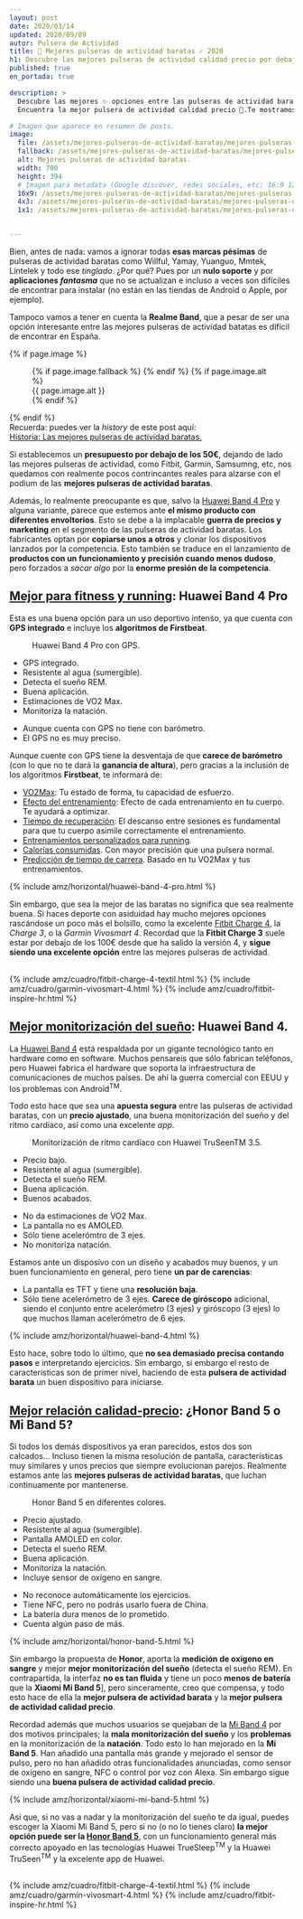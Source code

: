 ```yaml
---
layout: post
date: 2020/03/14
updated: 2020/09/09
autor: Pulsera de Actividad
title: 🥇 Mejores pulseras de actividad baratas ✓ 2020
h1: Descubre las mejores pulseras de actividad calidad precio por debajo de 50€
published: true
en_portada: true

description: >
  Descubre las mejores ✨ opciones entre las pulseras de actividad baratas 🤑. 
  Encuentra la mejor pulsera de actividad calidad precio 🚀.Te mostramos las opciones por debajo de los 50€.

# Imagen que aparece en resumen de posts.
image: 
  file: /assets/mejores-pulseras-de-actividad-baratas/mejores-pulseras-de-actividad-baratas.webp
  fallback: /assets/mejores-pulseras-de-actividad-baratas/mejores-pulseras-de-actividad-baratas.jpg
  alt: Mejores pulseras de actividad baratas.
  width: 700
  height: 394
  # Imagen para metadata (Google discover, redes sociales, etc; 16:9 1200x675 | 4:3 1200x900, 1100x825 | 1:1 1000x1000, 900x900)
  16x9: /assets/mejores-pulseras-de-actividad-baratas/mejores-pulseras-de-actividad-baratas-16x9.jpg
  4x3: /assets/mejores-pulseras-de-actividad-baratas/mejores-pulseras-de-actividad-baratas-4x3.jpg
  1x1: /assets/mejores-pulseras-de-actividad-baratas/mejores-pulseras-de-actividad-baratas-1x1.jpg


---
```

Bien, antes de nada: vamos a ignorar todas **esas marcas pésimas** de pulseras de actividad baratas 
como Willful, Yamay, Yuanguo, Mmtek, Lintelek y todo ese *tinglado*. ¿Por qué? Pues por un **nulo soporte** y
por <b>aplicaciones *fantasma*</b> que no se actualizan e incluso a veces 
son difíciles de encontrar para instalar (no están en las tiendas de Android o Apple, por ejemplo).

Tampoco vamos a tener en cuenta la **Realme Band**, que a pesar de ser una opción
interesante entre las mejores pulseras de actividad batatas es difícil de encontrar en España.

{% if page.image %}
<figure markdown="0">
  <amp-img alt="{{ page.image.alt | default: page.title }}" layout="responsive"
           width="{{ page.image.width }}" height="{{ page.image.height }}" src="{{ page.image.file }}">
    {% if page.image.fallback %}
    <amp-img fallback alt="{{ page.img.alt | default: page.title }}" layout="responsive"
             width="{{ page.image.width }}" height="{{ page.image.height }}" src="{{ page.image.fallback }}">
    </amp-img>
    {% endif %}
  </amp-img>
  {% if page.image.alt %}
    <figcaption>
      {{ page.image.alt }}
    </figcaption>
  {% endif %}
  </figure>
{% endif %}

<div markdown="0" class="history-link">
  <div class="history-link__title">
    Recuerda: puedes ver la <em>history</em> de este post aquí:
  </div>
  <a class="history-link__link" 
    href="/historias/mejores-pulseras-de-actividad-baratas.html">
    Historia: Las mejores pulseras de actividad baratas.
  </a>
</div>


Si establecemos un **presupuesto por debajo de los 50€**, dejando de lado las
mejores pulseras de actividad, como Fitbit, Garmin, Samsumng, etc, nos quedamos
con realmente pocos contrincantes reales para alzarse con el podium de las
 **mejores pulseras de actividad baratas**. 

Además, lo realmente preocupante es que, salvo la [Huawei Band 4 Pro](/huawei-band-4-pro-review.html) y alguna variante, 
parece que estemos ante **el mismo producto con diferentes envoltorios**. 
Esto se debe a la implacable **guerra de precios y marketing** en el segmento de 
las pulseras de actividad baratas. Los fabricantes optan por **copiarse unos
a otros** y clonar los dispositivos lanzados por la competencia. Esto también se 
traduce en el lanzamiento de **productos con un funcionamiento y precisión cuando
menos dudoso**, pero forzados a *sacar algo* por la **enorme presión de la competencia**.


## <u>Mejor para fitness y running</u>: Huawei Band 4 Pro

Esta es una buena opción para un uso deportivo intenso, ya que cuenta con 
**GPS integrado** e incluye los **algoritmos de Firstbeat**. 

<figure markdown="0">
  <amp-img alt="Huawei Band 4 Pro con GPS" 
      width="700" height="271" layout="responsive"
      src="/assets/mejores-pulseras-de-actividad-baratas/huawei-band-4-pro-gps.webp">
      <amp-img fallback alt="Huawei Band 4 Pro con GPS" 
          width="700" height="271" layout="responsive"
          src="/assets/mejores-pulseras-de-actividad-baratas/huawei-band-4-pro-gps.jpg">
      </amp-img>
  </amp-img>
  <figcaption>
    Huawei Band 4 Pro con GPS.
  </figcaption>
</figure>

<div class="cuadro-comparar" markdown="0">
  <ul class="cuadro-comparar__ok">
    <li>GPS integrado.</li>
    <li>Resistente al agua (sumergible).</li>
    <li>Detecta el sueño REM.</li>
    <li>Buena aplicación.</li>
    <li>Estimaciones de VO2 Max.</li>
    <li>Monitoriza la natación.</li>
  </ul>
  <ul class="cuadro-comparar__ko">
    <li>Aunque cuenta con GPS no tiene con barómetro.</li>
    <li>El GPS no es muy preciso.</li>
  </ul>
</div>

Aunque cuente con GPS tiene la desventaja de que **carece de barómetro** (con lo que 
no te dará la **ganancia de altura**), pero gracias a la inclusión de los 
algoritmos **Firstbeat**, te informará de: 

* <u>VO2Max</u>: Tu estado de forma, tu capacidad de esfuerzo.
* <u>Efecto del entrenamiento</u>: Efecto de cada entrenamiento en tu cuerpo. Te ayudará a optimizar.
* <u>Tiempo de recuperación</u>: El descanso entre sesiones es fundamental para que tu cuerpo asimile correctamente el entrenamiento.
* <u>Entrenamientos personalizados para running</u>.
* <u>Calorías consumidas</u>. Con mayor precisión que una pulsera normal.
* <u>Predicción de tiempo de carrera</u>. Basado en tu VO2Max y tus entrenamientos.

{% include amz/horizontal/huawei-band-4-pro.html %}

Sin embargo, que sea la mejor de las baratas no significa que sea realmente buena.
Si haces deporte con asiduidad hay mucho mejores opciones rascándose un poco más el bolsillo,
como la excelente [Fitbit Charge 4](/fitbit-charge-4.html), la *Charge 3*, o la *Garmin Vivosmart 4*.
Recordad que la **Fitbit Charge 3** suele estar por debajo de los 100€ desde que
ha salido la versión 4, y **sigue siendo una excelente opción** entre las
mejores pulseras de actividad. 

<br>
<div class="amz_wrapper amz_wrapper--2cols" markdown="0">  
  {% include amz/cuadro/fitbit-charge-4-textil.html %}  
  {% include amz/cuadro/garmin-vivosmart-4.html %}  
  {% include amz/cuadro/fitbit-inspire-hr.html %}
</div>


## <u>Mejor monitorización del sueño</u>: Huawei Band 4.

La [Huawei Band 4](/huawei-band-4-review.html) está respaldada por un gigante
tecnológico tanto en hardware como en software. Muchos pensareis que sólo fabrican
teléfonos, pero Huawei fabrica el hardware que soporta la infraestructura de comunicaciones
de muchos países. De ahí la guerra comercial con EEUU y los problemas con Android<sup>TM</sup>.

Todo esto hace que sea una **apuesta segura** entre las pulseras de actividad baratas,
con un **precio ajustado**, una buena monitorización del sueño y del ritmo cardíaco,
así como una excelente *app*. 

<figure markdown="0">
  <amp-img alt="Monitorización de ritmo cardíaco con Huawei TruSeenTM 3.5." 
      width="700" height="287" layout="responsive"
      src="/assets/mejores-pulseras-de-actividad-baratas/huawei-band-4-monitor-ritmo-cardiaco.webp">
      <amp-img fallback alt="Monitorización de ritmo cardíaco con Huawei TruSeenTM 3.5." 
          width="700" height="287" layout="responsive"
          src="/assets/mejores-pulseras-de-actividad-baratas/huawei-band-4-monitor-ritmo-cardiaco.jpg">
      </amp-img>
  </amp-img>
  <figcaption>
    Monitorización de ritmo cardíaco con Huawei TruSeenTM 3.5.
  </figcaption>
</figure>

<div class="cuadro-comparar" markdown="0">
  <ul class="cuadro-comparar__ok">
    <li>Precio bajo.</li>
    <li>Resistente al agua (sumergible).</li>
    <li>Detecta el sueño REM.</li>
    <li>Buena aplicación.</li>
    <li>Buenos acabados.</li>
  </ul>
  <ul class="cuadro-comparar__ko">
    <li>No da estimaciones de VO2 Max.</li>
    <li>La pantalla no es AMOLED.</li>
    <li>Sólo tiene acelerómtro de 3 ejes.</li>
    <li>No monitoriza natación.</li>
  </ul>
</div>

Estamos ante un disposivo con un diseño y acabados muy buenos, y un buen funcionamiento
en general, pero tiene **un par de carencias**:
* La pantalla es TFT y tiene una **resolución baja**.
* Sólo tiene acelerómetro de 3 ejes. **Carece de giróscopo** adicional, siendo el conjunto
entre acelerómetro (3 ejes) y giróscopo (3 ejes) lo que muchos llaman acelerómetro 
de 6 ejes.

{% include amz/horizontal/huawei-band-4.html %}


Esto hace, sobre todo lo último, que **no sea demasiado precisa contando pasos**
e interpretando ejercicios. Sin embargo, si embargo el resto de características
son de primer nivel, haciendo de esta **pulsera de actividad barata**
un buen dispositivo para iniciarse. 


## <u>Mejor relación calidad-precio</u>: ¿Honor Band 5 o Mi Band 5?

Si todos los demás dispositivos ya eran parecidos, estos dos son calcados...
Incluso tienen la misma resolución de pantalla, características muy similares
y unos precios que siempre evolucionan parejos. Realmente estamos ante 
las **mejores pulseras de actividad baratas**, que luchan continuamente por mantenerse.

<figure markdown="0">
  <amp-img alt="Honor Band 5 en diferentes colores." 
      width="700" height="266" layout="responsive"
      src="/assets/mejores-pulseras-de-actividad-baratas/honor-band-5-colores.webp">
      <amp-img fallback alt="Honor Band 5 en diferentes colores." 
          width="700" height="266" layout="responsive"
          src="/assets/mejores-pulseras-de-actividad-baratas/honor-band-5-colores.jpg">
      </amp-img>
  </amp-img>
  <figcaption>
    Honor Band 5 en diferentes colores.
  </figcaption>
</figure>

<div class="cuadro-comparar" markdown="0">
  <ul class="cuadro-comparar__ok">
    <li>Precio ajustado.</li>
    <li>Resistente al agua (sumergible).</li>
    <li>Pantalla AMOLED en color.</li>
    <li>Detecta el sueño REM.</li>
    <li>Buena aplicación.</li>
    <li>Monitoriza la natación.</li>
    <li>Incluye sensor de oxígeno en sangre.</li>
  </ul>
  <ul class="cuadro-comparar__ko">
    <li>No reconoce automáticamente los ejercicios.</li>
    <li>Tiene NFC, pero no podrás usarlo fuera de China.</li>
    <li>La batería dura menos de lo prometido.</li>
    <li>Cuenta algún paso de más.</li>
  </ul>
</div>


{% include amz/horizontal/honor-band-5.html %}

Sin embargo la propuesta de **Honor**, aporta la **medición de oxígeno en sangre** y mejor
**mejor monitorización del sueño** (detecta el sueño REM). En contrapartida, la 
interfaz **no es tan fluida** y tiene un poco **menos de batería** que la 
**Xiaomi Mi Band 5**], pero sinceramente, creo que compensa,
y todo esto hace de ella la **mejor pulsera de actividad barata**
y la **mejor pulsera de actividad calidad precio**.

Recordad además que muchos usuarios se quejaban de la [Mi Band 4](/pulsera-xiaomi-mi-band-4.html)
por dos motivos principales; la **mala monitorización del sueño** y los **problemas**
en la monitorización de la **natación**. Todo esto lo han mejorado en la **Mi Band 5**.
Han añadido una pantalla más grande y mejorado el sensor de pulso, pero no han 
añadido otras funcionalidades anunciadas, como sensor de oxígeno en sangre, NFC
o control por voz con Alexa. Sin embargo sigue siendo una **buena pulsera de actividad calidad precio**.


{% include amz/horizontal/xiaomi-mi-band-5.html %}

Así que, si no vas a nadar y la monitorización del sueño te da igual, puedes 
escoger la Xiaomi Mi Band 5, pero si no (o no
lo tienes claro) **la mejor opción puede ser la [Honor Band 5](/honor-band-5-review.html)**,
con un funcionamiento general más correcto apoyado en las
tecnologías Huawei TrueSleep<sup>TM</sup> y la Huawei TruSeen<sup>TM</sup>
y la excelente app de Huawei.


<br>
<div class="amz_wrapper amz_wrapper--2cols" markdown="0">  
  {% include amz/cuadro/fitbit-charge-4-textil.html %}  
  {% include amz/cuadro/garmin-vivosmart-4.html %}  
  {% include amz/cuadro/fitbit-inspire-hr.html %}
</div>
<br>
<br>
